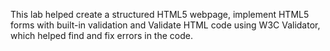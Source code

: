 This lab helped create a structured HTML5 webpage, implement HTML5 forms with built-in validation and Validate HTML code using W3C Validator, which helped find and fix errors in the code. 